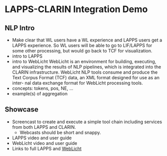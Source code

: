 # LAPPS-CLARIN Integration Demo

## NLP Intro
* Make clear that WL users have a WL experience and LAPPS users get a LAPPS experience. So WL users will be able to go to LIF/LAPPS for some other processing, but would go back to TCF for visualization.
* intro to LAPPS
* intro to WebLicht
WebLicht is an environment for building, executing, and visualizing the results of NLP pipelines, which is integrated into the CLARIN infrastructure. WebLicht NLP tools consume and produce the Text Corpus Format (TCF) data, an XML format designed for use as an inter- nal data exchange format for WebLicht processing tools.
* concepts: tokens, pos, NE, …
* example(s) of aggregation

## Showcase
* Screencast to create and execute a simple tool chain including services from both LAPPS and CLARIN.
    * Webcasts should be short and snappy.
* LAPPS video and user guide
* WebLicht video and user guide 
* Links to full LAPPS and [WebLicht](https://weblicht.sfs.uni-tuebingen.de/weblicht-lapps/)

